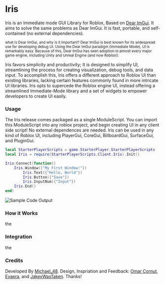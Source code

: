 # Iris
Iris is an Immediate mode GUI Library for Roblox, Based on [Dear ImGui](https://github.com/ocornut/imgui). It aims to solve the same problems as Dear ImGui. It is fast, portable, and self-contained (no external dependencies).

<sub> what is Dear ImGui, and why is it important?
Dear ImGui is best known for its widespread use for developing debug UI. Using the Dear ImGui paradigm (Immediate Mode), UI is remarkably easy. Because of this, Dear ImGui has seen adoption in almost every major game engine, including Unity and Unreal Engine (and now Roblox!).
</sub>

Iris favors simplicity and productivity; It is designed to simplify UI, streamlining the process for creating visualization, debug tools, and data input. To accomplish this, Iris offers a different approach to Roblox UI than existing libraries, lacking certain features commonly found in more intricate UI libraries. Iris opts to supercede the Roblox engine UI, instead offering a streamlined Immediate-Mode library and a set of widgets to empower developers to create UI easily.

### Usage
The Iris release comes packaged as a single ModuleScript. You can import this ModuleScript into any roblox project, and begin creating UI in any client side script! No external dependences are needed. Iris can be used in any kind of Roblox UI, including PlayerGui, CoreGui, BillboardGui, SurfaceGui, and PluginGui.

```lua
local StarterPlayerScripts = game.StarterPlayer.StarterPlayerScripts
local Iris = require(StarterPlayerScripts.Client.Iris).Init()

Iris:Connect(function()
    Iris.Window({"My First Window!"})
        Iris.Text({"Hello, World"})
        Iris.Button({"Save"})
        Iris.InputNum({"Input"})
    Iris.End()
end)
```
![Sample Code Output](https://raw.githubusercontent.com/Michael-48/Iris/main/.github/images/simpleDarkExample.png)

### How it Works
the

### Integration
the

### Credits
Developed By [Michael_48](https://github.com/Michael-48). Design, Inspriation and Feedback: [Omar Cornut](https://www.miracleworld.net/), [Evaera](https://github.com/evaera), and [JakeyWasTaken](https://github.com/JakeyWasTaken). Thanks!